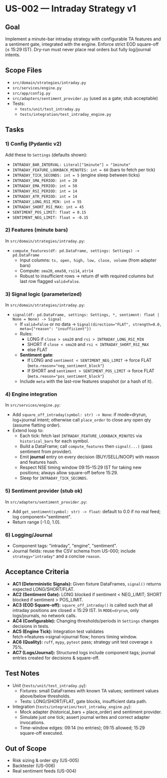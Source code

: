 # US-002 — Intraday Strategy v1

## Goal
Implement a minute-bar intraday strategy with configurable TA features and a sentiment gate, integrated with the engine. Enforce strict EOD square-off (≤ 15:29 IST). Dry-run must never place real orders but fully log/journal intents.

## Scope Files
- `src/domain/strategies/intraday.py`
- `src/services/engine.py`
- `src/app/config.py`
- `src/adapters/sentiment_provider.py` (used as a gate; stub acceptable)
- Tests:
  - `tests/unit/test_intraday.py`
  - `tests/integration/test_intraday_engine.py`

## Tasks

### 1) Config (Pydantic v2)
Add these to `Settings` (defaults shown):
- `INTRADAY_BAR_INTERVAL: Literal["1minute"] = "1minute"`
- `INTRADAY_FEATURE_LOOKBACK_MINUTES: int = 60`  (bars to fetch per tick)
- `INTRADAY_TICK_SECONDS: int = 5`  (engine sleep between ticks)
- `INTRADAY_SMA_PERIOD: int = 20`
- `INTRADAY_EMA_PERIOD: int = 50`
- `INTRADAY_RSI_PERIOD: int = 14`
- `INTRADAY_ATR_PERIOD: int = 14`
- `INTRADAY_LONG_RSI_MIN: int = 55`
- `INTRADAY_SHORT_RSI_MAX: int = 45`
- `SENTIMENT_POS_LIMIT: float = 0.15`
- `SENTIMENT_NEG_LIMIT: float = -0.15`

### 2) Features (minute bars)
In `src/domain/strategies/intraday.py`:
- `compute_features(df: pd.DataFrame, settings: Settings) -> pd.DataFrame`
  - Input columns: `ts, open, high, low, close, volume` (from adapter bars)
  - Compute: `sma20`, `ema50`, `rsi14`, `atr14`
  - Robust to insufficient rows → return df with required columns but last row flagged `valid=False`.

### 3) Signal logic (parameterized)
In `src/domain/strategies/intraday.py`:
- `signal(df: pd.DataFrame, settings: Settings, *, sentiment: float | None = None) -> Signal`
  - If `valid=False` or no data → `Signal(direction="FLAT", strength=0.0, meta={"reason": "insufficient"})`
  - Rules:
    - LONG if `close > sma20` and `rsi > INTRADAY_LONG_RSI_MIN`
    - SHORT if `close < sma20` and `rsi < INTRADAY_SHORT_RSI_MAX`
    - else FLAT
  - **Sentiment gate**:
    - If LONG and `sentiment < SENTIMENT_NEG_LIMIT` → force FLAT (`meta.reason="neg_sentiment_block"`)
    - If SHORT and `sentiment > SENTIMENT_POS_LIMIT` → force FLAT (`meta.reason="pos_sentiment_block"`)
  - Include `meta` with the last-row features snapshot (or a hash of it).

### 4) Engine integration
In `src/services/engine.py`:
- Add `square_off_intraday(symbol: str) -> None`: if mode=dryrun, log+journal intent; otherwise call `place_order` to close any open qty (assume flatting order).
- Extend loop to:
  - Each tick: fetch last `INTRADAY_FEATURE_LOOKBACK_MINUTES` via `historical_bars` for each symbol.
  - Build a DataFrame; call `compute_features` then `signal(...)` (pass sentiment from provider).
  - Emit **journal** entry on every decision (BUY/SELL/NOOP) with reason and features hash.
  - Respect NSE timing window 09:15–15:29 IST for taking new positions; always allow square-off before 15:29.
  - Sleep for `INTRADAY_TICK_SECONDS`.

### 5) Sentiment provider (stub ok)
In `src/adapters/sentiment_provider.py`:
- Add `get_sentiment(symbol: str) -> float`: default to 0.0 if no real feed; log component="sentiment".
- Return range [-1.0, 1.0].

### 6) Logging/Journal
- Component tags: "intraday", "engine", "sentiment".
- Journal fields: reuse the CSV schema from US-000; include `strategy="intraday"` and a concise `reason`.

## Acceptance Criteria

- **AC1 (Deterministic Signals):** Given fixture DataFrames, `signal()` returns expected LONG/SHORT/FLAT.
- **AC2 (Sentiment Gate):** LONG blocked if sentiment < NEG_LIMIT; SHORT blocked if sentiment > POS_LIMIT.
- **AC3 (EOD Square-off):** `square_off_intraday()` is called such that all intraday positions are closed ≤ 15:29 IST. In `MODE=dryrun`, only logs/journals, no network calls.
- **AC4 (Configurable):** Changing thresholds/periods in `Settings` changes decisions in tests.
- **AC5 (Engine Tick):** Integration test validates fetch→features→signal→journal flow; honors timing window.
- **AC6 (Quality):** `ruff`, `mypy`, `pytest` pass; strategy unit test coverage ≥ 75%.
- **AC7 (Logs/Journal):** Structured logs include component tags; journal entries created for decisions & square-off.

## Test Notes

- Unit (`tests/unit/test_intraday.py`):
  - Fixtures: small DataFrames with known TA values; sentiment values above/below thresholds.
  - Tests: LONG/SHORT/FLAT, gate blocks, insufficient data path.
- Integration (`tests/integration/test_intraday_engine.py`):
  - Mock adapter (historical_bars + place_order) and sentiment provider.
  - Simulate just one tick; assert journal writes and correct adapter invocations.
  - Time-window edges: 09:14 (no entries); 09:15 allowed; 15:29 square-off executed.

## Out of Scope
- Risk sizing & order qty (US-005)
- Backtester (US-006)
- Real sentiment feeds (US-004)
